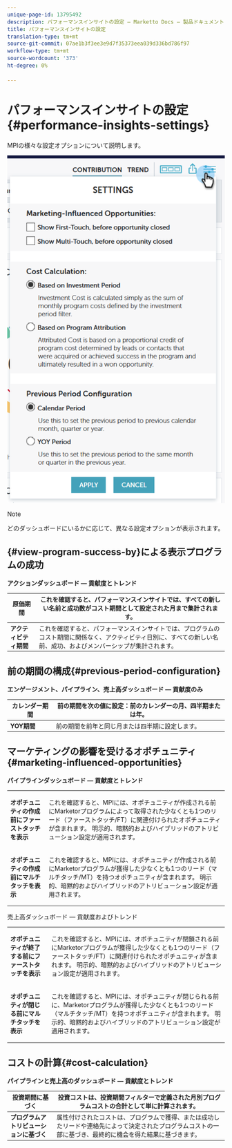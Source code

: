 ```yaml
---
unique-page-id: 13795492
description: パフォーマンスインサイトの設定 — Marketto Docs — 製品ドキュメント
title: パフォーマンスインサイトの設定
translation-type: tm+mt
source-git-commit: 07ae1b3f3ee3e9d7f35373eea039d336bd786f97
workflow-type: tm+mt
source-wordcount: '373'
ht-degree: 0%

---
```



# パフォーマンスインサイトの設定{#performance-insights-settings}

MPIの様々な設定オプションについて説明します。

![](assets/1-3.png)

>[!NOTE]
>
>どのダッシュボードにいるかに応じて、異なる設定オプションが表示されます。

## {#view-program-success-by}による表示プログラムの成功

**アクションダッシュボード — 貢献度とトレンド**

| **原価期間** | これを確認すると、パフォーマンスインサイトでは、すべての新しい名前と成功数がコスト期間として設定された月まで集計されます。 |
|---|---|
| **アクティビティ期間** | これを確認すると、パフォーマンスインサイトでは、プログラムのコスト期間に関係なく、アクティビティ日別に、すべての新しい名前、成功、およびメンバーシップが集計されます。 |

## 前の期間の構成{#previous-period-configuration}

**エンゲージメント、パイプライン、売上高ダッシュボード — 貢献度のみ**

| **カレンダー期間** | 前の期間を次の値に設定：前のカレンダーの月、四半期または年。 |
|---|---|
| **YOY期間** | 前の期間を前年と同じ月または四半期に設定します。 |

## マーケティングの影響を受けるオポチュニティ{#marketing-influenced-opportunities}

**パイプラインダッシュボード — 貢献度とトレンド**

<table> 
 <tbody> 
  <tr> 
   <td><strong>オポチュニティの作成前にファーストタッチを表示</strong></td> 
   <td><p>これを確認すると、MPIには、オポチュニティが作成される前にMarketorプログラムによって取得された少なくとも1つのリード（ファーストタッチ/FT）に関連付けられたオポチュニティが含まれます。 明示的、暗黙的およびハイブリッドのアトリビューション設定が適用されます。</p></td> 
  </tr> 
  <tr> 
   <td><strong>オポチュニティの作成前にマルチタッチを表示</strong></td> 
   <td><p>これを確認すると、MPIには、オポチュニティが作成される前にMarketorプログラムが獲得した少なくとも1つのリード（マルチタッチ/MT）を持つオポチュニティが含まれます。 明示的、暗黙的およびハイブリッドのアトリビューション設定が適用されます。</p></td> 
  </tr> 
 </tbody> 
</table>

売上高ダッシュボード — 貢献度およびトレンド

<table> 
 <tbody> 
  <tr> 
   <td><strong>オポチュニティが終了する前にファーストタッチを表示</strong></td> 
   <td><p>これを確認すると、MPIには、オポチュニティが閉鎖される前にMarketorプログラムが獲得した少なくとも1つのリード（ファーストタッチ/FT）に関連付けられたオポチュニティが含まれます。 明示的、暗黙的およびハイブリッドのアトリビューション設定が適用されます。</p></td> 
  </tr> 
  <tr> 
   <td><strong>オポチュニティが閉じる前にマルチタッチを表示</strong></td> 
   <td><p>これを確認すると、MPIには、オポチュニティが閉じられる前に、Marketorプログラムが獲得した少なくとも1つのリード（マルチタッチ/MT）を持つオポチュニティが含まれます。 明示的、暗黙的およびハイブリッドのアトリビューション設定が適用されます。</p></td> 
  </tr> 
 </tbody> 
</table>

## コストの計算{#cost-calculation}

**パイプラインと売上高のダッシュボード — 貢献度とトレンド**

| **投資期間に基づく** | 投資コストは、投資期間フィルターで定義された月別プログラムコストの合計として単に計算されます。 |
|---|---|
| **プログラムアトリビューションに基づく** | 属性付けされたコストは、プログラムで獲得、または成功したリードや連絡先によって決定されたプログラムコストの一部に基づき、最終的に機会を得た結果に基づきます。 |

